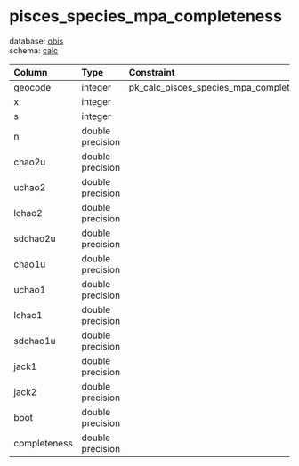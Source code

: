 # pisces_species_mpa_completeness
database: [obis](../)  
schema: [calc](calc)  

|Column|Type|Constraint|
|:---|:---|:---|
|geocode|integer|pk_calc_pisces_species_mpa_completeness |
|x|integer||
|s|integer||
|n|double precision||
|chao2u|double precision||
|uchao2|double precision||
|lchao2|double precision||
|sdchao2u|double precision||
|chao1u|double precision||
|uchao1|double precision||
|lchao1|double precision||
|sdchao1u|double precision||
|jack1|double precision||
|jack2|double precision||
|boot|double precision||
|completeness|double precision||
